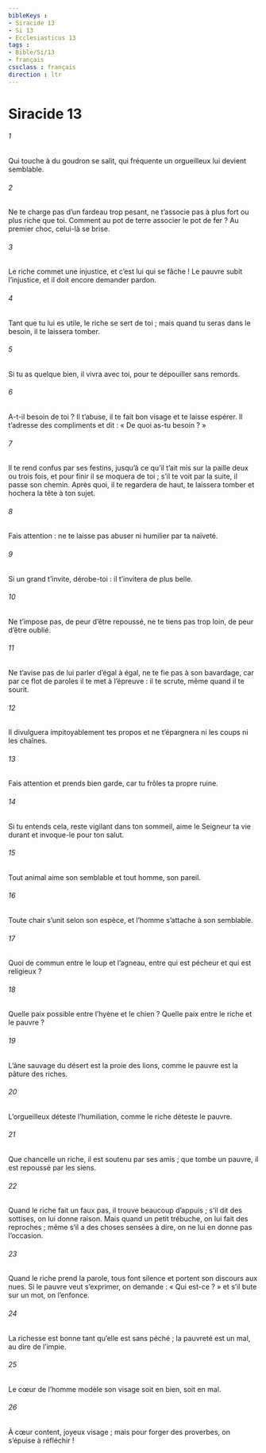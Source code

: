 ```yaml
---
bibleKeys : 
- Siracide 13
- Si 13
- Ecclesiasticus 13
tags : 
- Bible/Si/13
- français
cssclass : français
direction : ltr
---
```


# Siracide 13

###### 1
Qui touche à du goudron se salit,
qui fréquente un orgueilleux lui devient semblable.
###### 2
Ne te charge pas d’un fardeau trop pesant,
ne t’associe pas à plus fort ou plus riche que toi.
Comment au pot de terre associer le pot de fer ?
Au premier choc, celui-là se brise.
###### 3
Le riche commet une injustice, et c’est lui qui se fâche !
Le pauvre subit l’injustice, et il doit encore demander pardon.
###### 4
Tant que tu lui es utile, le riche se sert de toi ;
mais quand tu seras dans le besoin, il te laissera tomber.
###### 5
Si tu as quelque bien, il vivra avec toi,
pour te dépouiller sans remords.
###### 6
A-t-il besoin de toi ? Il t’abuse,
il te fait bon visage et te laisse espérer.
Il t’adresse des compliments et dit :
« De quoi as-tu besoin ? »
###### 7
Il te rend confus par ses festins,
jusqu’à ce qu’il t’ait mis sur la paille deux ou trois fois,
et pour finir il se moquera de toi ;
s’il te voit par la suite, il passe son chemin.
Après quoi, il te regardera de haut, te laissera tomber
et hochera la tête à ton sujet.
###### 8
Fais attention : ne te laisse pas abuser
ni humilier par ta naïveté.
###### 9
Si un grand t’invite, dérobe-toi :
il t’invitera de plus belle.
###### 10
Ne t’impose pas, de peur d’être repoussé,
ne te tiens pas trop loin, de peur d’être oublié.
###### 11
Ne t’avise pas de lui parler d’égal à égal,
ne te fie pas à son bavardage,
car par ce flot de paroles il te met à l’épreuve :
il te scrute, même quand il te sourit.
###### 12
Il divulguera impitoyablement tes propos
et ne t’épargnera ni les coups ni les chaînes.
###### 13
Fais attention et prends bien garde,
car tu frôles ta propre ruine.
###### 14
Si tu entends cela, reste vigilant dans ton sommeil,
aime le Seigneur ta vie durant
et invoque-le pour ton salut.
###### 15
Tout animal aime son semblable
et tout homme, son pareil.
###### 16
Toute chair s’unit selon son espèce,
et l’homme s’attache à son semblable.
###### 17
Quoi de commun entre le loup et l’agneau,
entre qui est pécheur et qui est religieux ?
###### 18
Quelle paix possible entre l’hyène et le chien ?
Quelle paix entre le riche et le pauvre ?
###### 19
L’âne sauvage du désert est la proie des lions,
comme le pauvre est la pâture des riches.
###### 20
L’orgueilleux déteste l’humiliation,
comme le riche déteste le pauvre.
###### 21
Que chancelle un riche, il est soutenu par ses amis ;
que tombe un pauvre, il est repoussé par les siens.
###### 22
Quand le riche fait un faux pas, il trouve beaucoup d’appuis ;
s’il dit des sottises, on lui donne raison.
Mais quand un petit trébuche, on lui fait des reproches ;
même s’il a des choses sensées à dire, on ne lui en donne pas l’occasion.
###### 23
Quand le riche prend la parole, tous font silence
et portent son discours aux nues.
Si le pauvre veut s’exprimer, on demande : « Qui est-ce ? »
et s’il bute sur un mot, on l’enfonce.
###### 24
La richesse est bonne tant qu’elle est sans péché ;
la pauvreté est un mal, au dire de l’impie.
###### 25
Le cœur de l’homme modèle son visage
soit en bien, soit en mal.
###### 26
À cœur content, joyeux visage ;
mais pour forger des proverbes, on s’épuise à réfléchir !
